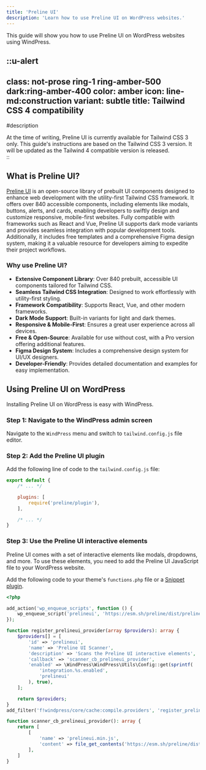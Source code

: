 ```yaml
---
title: 'Preline UI'
description: 'Learn how to use Preline UI on WordPress websites.'
---
```


This guide will show you how to use Preline UI on WordPress websites using WindPress.

::u-alert
---
class: not-prose ring-1 ring-amber-500 dark:ring-amber-400
color: amber
icon: line-md:construction
variant: subtle
title: Tailwind CSS 4 compatibility
---
#description
<div class="leading-6">
At the time of writing, Preline UI is currently available for Tailwind CSS 3 only. This guide's instructions are based on the Tailwind CSS 3 version. It will be updated as the Tailwind 4 compatible version is released.
</div>
::

## What is Preline UI?

[Preline UI](https://preline.co/) is an open-source library of prebuilt UI components designed to enhance web development with the utility-first Tailwind CSS framework. It offers over 840 accessible components, including elements like modals, buttons, alerts, and cards, enabling developers to swiftly design and customize responsive, mobile-first websites. Fully compatible with frameworks such as React and Vue, Preline UI supports dark mode variants and provides seamless integration with popular development tools. Additionally, it includes free templates and a comprehensive Figma design system, making it a valuable resource for developers aiming to expedite their project workflows.

### Why use Preline UI?

- **Extensive Component Library**: Over 840 prebuilt, accessible UI components tailored for Tailwind CSS.
- **Seamless Tailwind CSS Integration**: Designed to work effortlessly with utility-first styling.
- **Framework Compatibility**: Supports React, Vue, and other modern frameworks.
- **Dark Mode Support**: Built-in variants for light and dark themes.
- **Responsive & Mobile-First**: Ensures a great user experience across all devices.
- **Free & Open-Source**: Available for use without cost, with a Pro version offering additional features.
- **Figma Design System**: Includes a comprehensive design system for UI/UX designers.
- **Developer-Friendly**: Provides detailed documentation and examples for easy implementation.

## Using Preline UI on WordPress

Installing Preline UI on WordPress is easy with WindPress.

### Step 1: Navigate to the WindPress admin screen

Navigate to the `WindPress` menu and switch to `tailwind.config.js` file editor.

### Step 2: Add the Preline UI plugin

Add the following line of code to the `tailwind.config.js` file:

```js [tailwind.config.js] {5}
export default {
    /* ... */

    plugins: [
        require('preline/plugin'),
    ],

    /* ... */
}
```

### Step 3: Use the Preline UI interactive elements

Preline UI comes with a set of interactive elements like modals, dropdowns, and more. To use these elements, you need to add the Preline UI JavaScript file to your WordPress website.


Add the following code to your theme's `functions.php` file or a [Snippet plugin](https://wordpress.org/plugins/search/Snippet/).

```php [functions.php]
<?php

add_action('wp_enqueue_scripts', function () {
    wp_enqueue_script('prelineui', 'https://esm.sh/preline/dist/preline.js?raw');
});

function register_prelineui_provider(array $providers): array {
    $providers[] = [
        'id' => 'prelineui',
        'name' => 'Preline UI Scanner',
        'description' => 'Scans the Preline UI interactive elements',
        'callback' => 'scanner_cb_prelineui_provider',
        'enabled' => \WindPress\WindPress\Utils\Config::get(sprintf(
            'integration.%s.enabled',
            'prelineui'
        ), true),
    ];

    return $providers;
}
add_filter('f!windpress/core/cache:compile.providers', 'register_prelineui_provider');

function scanner_cb_prelineui_provider(): array {
    return [
        [
            'name' => 'prelineui.min.js',
            'content' => file_get_contents('https://esm.sh/preline/dist/preline.js?raw'),
        ],
    ]
}
```